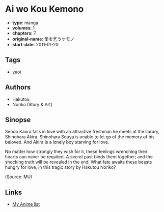 # Ai wo Kou Kemono

-   **type**: manga
-   **volumes**: 1
-   **chapters**: 7
-   **original-name**: 愛を乞うケモノ
-   **start-date**: 2011-01-20

## Tags

-   yaoi

## Authors

-   Hakutou
-   Noriko (Story & Art)

## Sinopse

Senoo Kaoru falls in love with an attractive freshman he meets at the library, Shinohara Akira. Shinohara Souya is unable to let go of the memory of his beloved. And Akira is a lonely boy starving for love.

No matter how strongly they wish for it, these feelings wrenching their hearts can never be requited. A secret past binds them together; and the shocking truth will be revealed in the end. What fate awaits these beasts hungry for love, in this tragic story by Hakutou Noriko?

(Source: MU)

## Links

-   [My Anime list](https://myanimelist.net/manga/48461/Ai_wo_Kou_Kemono)
